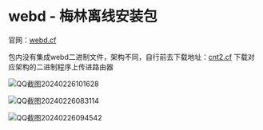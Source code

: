# webd - 梅林离线安装包

官网：[webd.cf](https://webd.cf/)

包内没有集成webd二进制文件，架构不同，自行前去下载地址：[cnt2.cf](https://cnt2.cf/fidx.html#/webd/) 下载对应架构的二进制程序上传进路由器

![QQ截图20240226101628](https://github.com/lmq8267/webd-merlin/assets/119713693/27ee4eb8-5af3-4952-a920-4dcfb2dd0dba)

![QQ截图20240226083114](https://github.com/lmq8267/webd-merlin/assets/119713693/50a9fc04-1333-4365-97b1-fb90960f67f5)

![QQ截图20240226094542](https://github.com/lmq8267/webd-merlin/assets/119713693/2e166ae3-d61f-4a8b-aa70-2a140e45d7c5)


